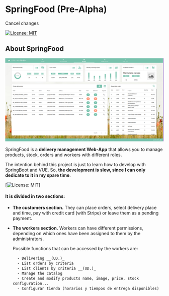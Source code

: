 <h1> SpringFood (Pre-Alpha) </h1>Cancel changes

[![License: MIT](https://img.shields.io/badge/License-MIT-yellow.svg)](https://opensource.org/licenses/MIT)

<h2> About SpringFood </h2>

![SpringFood](capture.png)

SpringFood is a <strong>delivery management Web-App</strong> that allows you to manage products, stock, orders and workers with different roles. 

The intention behind this project is just to learn how to develop with SpringBoot and VUE. So, <strong>the development is slow, since I can only dedicate to it in my spare time</strong>.

[![License: MIT](https://img.shields.io/badge/License-MIT-yellow.svg)]

<h4>It is divided in two sections:</h4>

- <strong>The customers section.</strong> They can place orders, select delivery place and time, pay with credit card (with Stripe) or leave them as a pending payment.

- <strong>The workers section.</strong> Workers can have different permissions, depending on which ones have been assigned to them by the administrators. 

	Possible functions that can be accessed by the workers are:
	
		- Delivering __(UD.)_
		- List orders by criteria
		- List clients by criteria __(UD.)_
		- Manage the catalog
		- Create and modify products name, image, price, stock configuration...
		- Configurar tienda (horarios y tiempos de entrega disponibles)


